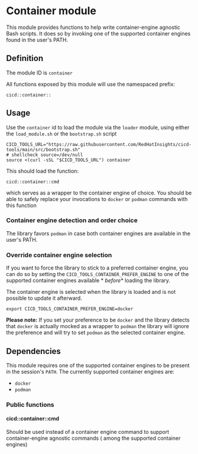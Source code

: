 # Container module

This module provides functions to help write container-engine agnostic Bash scripts. It does so by
invoking one of the supported container engines found in the user's PATH.

## Definition

The module ID is `container`

All functions exposed by this module will use the namespaced prefix:

```
cicd::container::
```

## Usage

Use the `container` id to load the module via the `loader` module, using either the `load_module.sh`
or the `bootstrap.sh` script

```
CICD_TOOLS_URL="https://raw.githubusercontent.com/RedHatInsights/cicd-tools/main/src/bootstrap.sh"
# shellcheck source=/dev/null
source <(curl -sSL "$CICD_TOOLS_URL") container
```

This should load the function:

```
cicd::container::cmd
```

which serves as a wrapper to the container engine of choice. You should be able to safely replace
your invocations to `docker` or `podman` commands with this function

### Container engine detection and order choice

The library favors `podman` in case both container engines are available in the user's PATH.

### Override container engine selection

If you want to force the library to stick to a preferred container engine, you can do so by setting
the `CICD_TOOLS_CONTAINER_PREFER_ENGINE` to one of the supported container engines available *
*before** loading the library.

The container engine is selected when the library is loaded and is not possible to update it
afterward.

```
export CICD_TOOLS_CONTAINER_PREFER_ENGINE=docker
```

**Please note:** If you set your preference to be `docker` and the library detects that `docker` is
actually mocked as a wrapper to `podman` the library will ignore the preference and will try to
set `podman` as the selected container engine.

## Dependencies

This module requires one of the supported container engines to be present in the session's `PATH`.
The currently supported container engines are:

- `docker`
- `podman`

### Public functions

#### cicd::container::cmd

Should be used instead of a container engine command to support container-engine agnostic commands (
among the supported container engines)